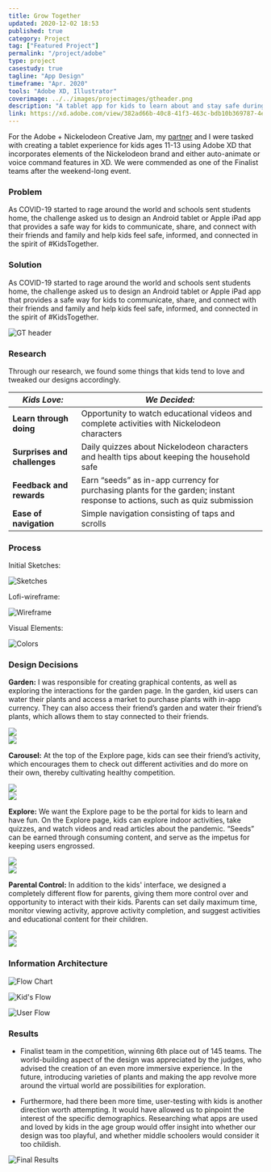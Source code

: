 ```yaml
---
title: Grow Together
updated: 2020-12-02 18:53
published: true
category: Project
tag: ["Featured Project"]
permalink: "/project/adobe"
type: project
casestudy: true
tagline: "App Design"
timeframe: "Apr. 2020"
tools: "Adobe XD, Illustrator"
coverimage: ../../images/projectimages/gtheader.png
description: "A tablet app for kids to learn about and stay safe during the international pandemic through tending to a virtual garden. Designed for US-college-wide Adobe + Nickelodeon Creative Jam, where my team placed 6th place out of 145 teams."
link: https://xd.adobe.com/view/382ad66b-40c8-41f3-463c-bdb10b369787-4e1b/
---
```


For the Adobe + Nickelodeon Creative Jam, my [partner](https://bricebai.com/) and I were tasked with creating a tablet experience for kids ages 11-13 using Adobe XD that incorporates elements of the Nickelodeon brand and either auto-animate or voice command features in XD. We were commended as one of the Finalist teams after the weekend-long event.   

### Problem

As COVID-19 started to rage around the world and schools sent students home, the challenge asked us to design an Android tablet or Apple iPad app that provides a safe way for kids to communicate, share, and connect with their friends and family and help kids feel safe, informed, and connected in the spirit of #KidsTogether.

### Solution

As COVID-19 started to rage around the world and schools sent students home, the challenge asked us to design an Android tablet or Apple iPad app that provides a safe way for kids to communicate, share, and connect with their friends and family and help kids feel safe, informed, and connected in the spirit of #KidsTogether.

![GT header](/projectimages/gtheader.png)

### Research

Through our research, we found some things that kids tend to love and tweaked our designs accordingly.

| *Kids Love:*                 | *We Decided:*                                                                        |
| -----------                  | ----------------------------------------                                             |
| **Learn through doing**      | Opportunity to watch educational videos and complete activities with Nickelodeon characters      |
| **Surprises and challenges** | Daily quizzes about Nickelodeon characters and health tips about keeping the household safe                            |
| **Feedback and rewards**     | Earn “seeds” as in-app currency for purchasing plants for the garden; instant response to actions, such as quiz submission  |
| **Ease of navigation**       | Simple navigation consisting of taps and scrolls                                     |


### Process

Initial Sketches:

![Sketches](/projectimages/.jpg)

Lofi-wireframe:

![Wireframe](/projectimages/GTWireframes.png)

Visual Elements:

![Colors](/projectimages/GTColors.png)

### Design Decisions

**Garden:** I was responsible for creating graphical contents, as well as exploring the interactions for the garden page. In the garden, kid users can water their plants and access a market to purchase plants with in-app currency. They can also access their friend’s garden and water their friend’s plants, which allows them to stay connected to their friends.

<div class="gt-showcase">
    <div class="gt-showcase-stat"><img src="/projectimages/GTGardenEDG.gif"/></div>
    <div class="gt-showcase-gif"><img src="/projectimages/GTGarden.gif"/></div>
</div>


**Carousel:** At the top of the Explore page, kids can see their friend’s activity, which encourages them to check out different activities and do more on their own, thereby cultivating healthy competition.

<div class="gt-showcase">
    <div class="gt-showcase-gif"><img src="/projectimages/GTCarousel.gif"/></div>
    <div class="gt-showcase-stat"><img src="/projectimages/GTCarouselEDG.gif"/></div>
</div>

**Explore:** We want the Explore page to be the portal for kids to learn and have fun. On the Explore page, kids can explore indoor activities, take quizzes, and watch videos and read articles about the pandemic. “Seeds” can be earned through consuming content, and serve as the impetus for keeping users engrossed.

<div class="gt-showcase">
    <div class="gt-showcase-stat"><img src="/projectimages/GTExploreEDG.gif"/></div>
    <div class="gt-showcase-gif"><img src="/projectimages/GTExplore.gif"/></div>
</div>

**Parental Control:** In addition to the kids' interface, we designed a completely different flow for parents, giving them more control over and opportunity to interact with their kids. Parents can set daily maximum time, monitor viewing activity, approve activity completion, and suggest activities and educational content for their children.

<div class="gt-showcase">
    <div class="gt-showcase-gif"><img src="/projectimages/GTParent.gif"/></div>
    <div class="gt-showcase-stat"><img src="/projectimages/GTParentEDG.gif"/></div>
</div>

### Information Architecture

![Flow Chart](/projectimages/GTFlow.png)

![Kid's Flow](/projectimages/GTFlowKid.png)

![User Flow](/projectimages/GTFlowParent.png)


### Results

* Finalist team in the competition, winning 6th place out of 145 teams. The world-building aspect of the design was appreciated by the judges, who advised the creation of an even more immersive experience. In the future, introducing varieties of plants and making the app revolve more around the virtual world are possibilities for exploration.

* Furthermore, had there been more time, user-testing with kids is another direction worth attempting. It would have allowed us to pinpoint the interest of the specific demographics. Researching what apps are used and loved by kids in the age group would offer insight into whether our design was too playful, and whether middle schoolers would consider it too childish.

![Final Results](/projectimages/GTFinal.png)
